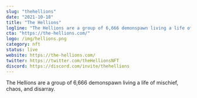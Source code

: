 ```yaml
---
slug: "thehellions"
date: "2021-10-18"
title: "The Hellions"
logline: "The Hellions are a group of 6,666 demonspawn living a life of mischief, chaos, and disarray."
cta: "https://the-hellions.com/"
logo: /img/hellions.png
category: nft
status: live
website: https://the-hellions.com/
twitter: https://twitter.com/theHellionsNFT
discord: https://discord.com/invite/thehellions
---
```


The Hellions are a group of 6,666 demonspawn living a life of mischief, chaos, and disarray.
